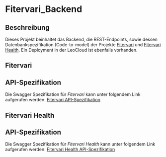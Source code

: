 # Fitervari_Backend

Beschreibung
---
Dieses Projekt beinhaltet das Backend, die REST-Endpoints, sowie dessen Datenbankspezifikation (Code-to-model) der Projekte [Fitervari](https://github.com/Fitervari/Fitervari) und [Fitervari Health](https://github.com/Fitervari/FitervariHealth).
Ein Deployment in der LeoCloud ist ebenfalls vorhanden.

## Fitervari

API-Spezifikation
---
Die Swagger Spezifikation für *Fitervari* kann unter folgendem Link aufgerufen werden: [Fitervari API-Spezifikation](Swagger%20API-Spezifikation/swagger-fv.yaml)

## Fitervari Health

API-Spezifikation
---
Die Swagger Spezifikation für *Fitervari Health* kann unter folgendem Link aufgerufen werden: [Fitervari Health API-Spezifikation](FitervariBackend/src/main/resources/fv-health-swagger.yaml)
<!-- [Fitervari Health API-Spezifikation](Swagger%20API-Spezifikation/swagger-fv_health.yaml) -->
